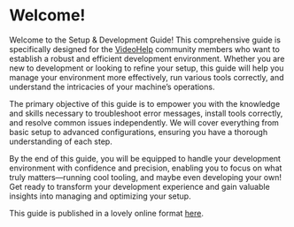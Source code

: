 # Welcome!

Welcome to the Setup & Development Guide! This comprehensive guide is specifically designed for the [VideoHelp](https://forum.videohelp.com) community members who want to establish a robust and efficient development environment. Whether you are new to development or looking to refine your setup, this guide will help you manage your environment more effectively, run various tools correctly, and understand the intricacies of your machine’s operations.

The primary objective of this guide is to empower you with the knowledge and skills necessary to troubleshoot error messages, install tools correctly, and resolve common issues independently. We will cover everything from basic setup to advanced configurations, ensuring you have a thorough understanding of each step.

By the end of this guide, you will be equipped to handle your development environment with confidence and precision, enabling you to focus on what truly matters—running cool tooling, and maybe even developing your own! Get ready to transform your development experience and gain valuable insights into managing and optimizing your setup.

This guide is published in a lovely online format [here](https://0xbreezy.gitbook.io/0xbreezy-setup-and-development-guide/).
